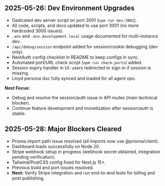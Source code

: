 ## 2025-05-26: Dev Environment Upgrades
- Dedicated dev server script on port 3001 (`npm run dev:3001`).
- All code, scripts, and docs updated to use port 3001 (no more hardcoded 3000 issues).
- `.env` and `.env.development.local` usage documented for multi-instance dev.
- `/api/debug/session` endpoint added for session/cookie debugging (dev only).
- NextAuth config checklist in README to keep configs in sync.
- Automated port/URL check script (`npm run check:ports`) added.
- Session expiry handler in UI: users redirected to sign-in if session is missing.
- Lloyd persona doc fully synced and loaded for all agent ops.

**Next Focus:**
- Debug and resolve the session/auth issue in API routes (main technical blocker).
- Continue feature development and monetization after session/auth is stable.

## 2025-05-28: Major Blockers Cleared
- Prisma import path issue resolved (all imports now use @prisma/client).
- Dashboard loads successfully on Node 20.
- Stripe webhook setup in progress (webhook secret obtained, integration pending verification).
- Tailwind/PostCSS config fixed for Next.js 15+.
- Previous build and port issues resolved.
- **Next:** Verify Stripe integration and run end-to-end tests for billing and post publishing. 